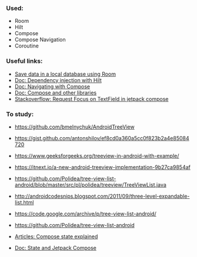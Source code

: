 ### Used:
- Room
- Hilt
- Compose
- Compose Navigation
- Coroutine

### Useful links:
- [Save data in a local database using Room](https://developer.android.com/training/data-storage/room)
- [Doc: Dependency injection with Hilt](https://developer.android.com/training/dependency-injection/hilt-android)
- [Doc: Navigating with Compose](https://developer.android.com/jetpack/compose/navigation)
- [Doc: Compose and other libraries](https://developer.android.com/jetpack/compose/libraries)
- [Stackoverflow: Request Focus on TextField in jetpack compose](https://stackoverflow.com/a/66391682/11407290)


### To study:
* https://github.com/bmelnychuk/AndroidTreeView
- https://gist.github.com/antonshilov/ef8cd0a360a5cc0f823b2a4e85084720
- https://www.geeksforgeeks.org/treeview-in-android-with-example/
- https://itnext.io/a-new-android-treeview-implementation-9b27ca9854af
- https://github.com/Polidea/tree-view-list-android/blob/master/src/pl/polidea/treeview/TreeViewList.java
- http://androidcodesnips.blogspot.com/2011/09/three-level-expandable-list.html
- https://code.google.com/archive/p/tree-view-list-android/
- https://github.com/Polidea/tree-view-list-android

- [Articles: Compose state explained](https://dev.to/zachklipp/a-historical-introduction-to-the-compose-reactive-state-model-19j8)
- [Doc: State and Jetpack Compose](https://developer.android.com/jetpack/compose/state)
